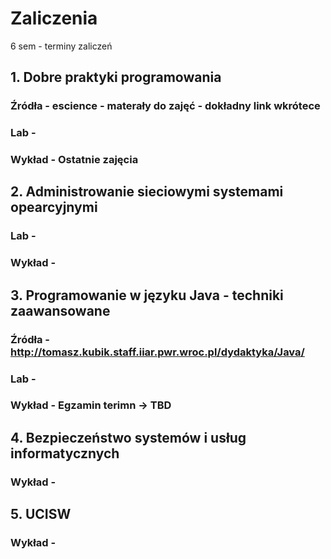 # Zaliczenia
6 sem - terminy zaliczeń 


##  1. Dobre praktyki programowania 
### Źródła - escience - materały do zajęć - dokładny link wkrótece 
### Lab - 
### Wykład - Ostatnie zajęcia  

## 2. Administrowanie sieciowymi systemami opearcyjnymi
### Lab - 
### Wykład - 

## 3. Programowanie w języku Java - techniki zaawansowane 
### Źródła - http://tomasz.kubik.staff.iiar.pwr.wroc.pl/dydaktyka/Java/
### Lab - 
### Wykład - Egzamin terimn -> TBD  


## 4. Bezpieczeństwo systemów i usług informatycznych 
### Wykład - 

## 5. UCISW 
### Wykład - 
